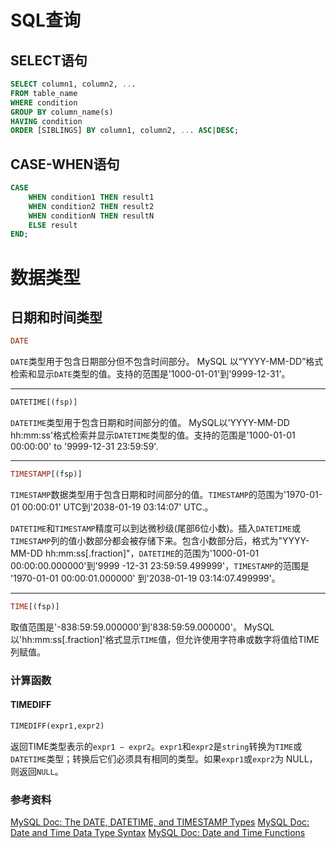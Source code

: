 # SQL查询

## SELECT语句
```sql
SELECT column1, column2, ...
FROM table_name
WHERE condition
GROUP BY column_name(s)
HAVING condition
ORDER [SIBLINGS] BY column1, column2, ... ASC|DESC;
```

## CASE-WHEN语句
```sql
CASE
    WHEN condition1 THEN result1
    WHEN condition2 THEN result2
    WHEN conditionN THEN resultN
    ELSE result
END;
```
# 数据类型
## 日期和时间类型

```sql
DATE
```

`DATE`类型用于包含日期部分但不包含时间部分。 MySQL 以“YYYY-MM-DD”格式检索和显示`DATE`类型的值。支持的范围是'1000-01-01'到'9999-12-31'。

---

```sql
DATETIME[(fsp)]
```
`DATETIME`类型用于包含日期和时间部分的值。 MySQL以'YYYY-MM-DD hh:mm:ss'格式检索并显示`DATETIME`类型的值。支持的范围是'1000-01-01 00:00:00' to '9999-12-31 23:59:59'.

---
```sql
TIMESTAMP[(fsp)]
```
`TIMESTAMP`数据类型用于包含日期和时间部分的值。`TIMESTAMP`的范围为'1970-01-01 00:00:01' UTC到'2038-01-19 03:14:07' UTC.。

`DATETIME`和`TIMESTAMP`精度可以到达微秒级(尾部6位小数)。插入`DATETIME`或 `TIMESTAMP`列的值小数部分都会被存储下来。包含小数部分后，格式为"YYYY-MM-DD hh:mm:ss[.fraction]"，`DATETIME`的范围为'1000-01-01 00:00:00.000000'到'9999 -12-31 23:59:59.499999'，`TIMESTAMP`的范围是 '1970-01-01 00:00:01.000000' 到'2038-01-19 03:14:07.499999'。

---

```sql
TIME[(fsp)]
```

取值范围是'-838:59:59.000000'到'838:59:59.000000'。 MySQL以'hh:mm:ss[.fraction]'格式显示`TIME`值，但允许使用字符串或数字将值给TIME列赋值。

### 计算函数

#### TIMEDIFF
```sql
TIMEDIFF(expr1,expr2)
```
返回TIME类型表示的`expr1 − expr2`。`expr1`和`expr2`是`string`转换为`TIME`或`DATETIME`类型；转换后它们必须具有相同的类型。如果`expr1`或`expr2`为 NULL，则返回`NULL`。

### 参考资料

[MySQL Doc: The DATE, DATETIME, and TIMESTAMP Types](https://dev.mysql.com/doc/refman/8.0/en/datetime.html)
[MySQL Doc: Date and Time Data Type Syntax](https://dev.mysql.com/doc/refman/8.0/en/date-and-time-type-syntax.html)
[MySQL Doc: Date and Time Functions](https://dev.mysql.com/doc/refman/8.0/en/date-and-time-functions.html#function_timediff)


